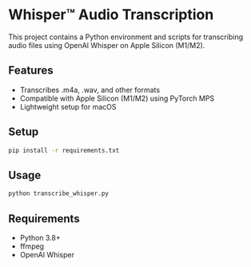 # Whisper™️ Audio Transcription

This project contains a Python environment and scripts for transcribing audio files using OpenAI Whisper on Apple Silicon (M1/M2).

## Features
- Transcribes .m4a, .wav, and other formats
- Compatible with Apple Silicon (M1/M2) using PyTorch MPS
- Lightweight setup for macOS

## Setup
```bash
pip install -r requirements.txt
```

## Usage
```bash
python transcribe_whisper.py
```

## Requirements
- Python 3.8+
- ffmpeg
- OpenAI Whisper

